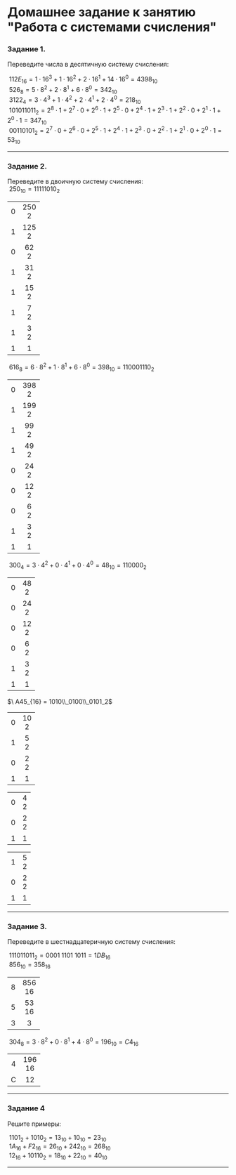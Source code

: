 # Домашнее задание к занятию "Работа с системами счисления"

### Задание 1.

Переведите числа в десятичную систему счисления:

$\ 112E_{16} = 1 \cdot 16^3 + 1 \cdot 16^2 + 2 \cdot 16^1 + 14 \cdot 16^0 = 4398_{10}$  
$\ 526_8 = 5 \cdot 8^2 + 2 \cdot 8^1 + 6 \cdot 8^0 = 342_{10}$  
$\ 3122_4 = 3 \cdot 4^3 + 1 \cdot 4^2 + 2 \cdot 4^1 + 2 \cdot 4^0 = 218_{10}$  
$\ 101011011_2 = 2^8 \cdot 1 + 2^7 \cdot 0 + 2^6 \cdot 1 + 2^5 \cdot 0 + 2^4 \cdot 1 + 2^3 \cdot 1 + 2^2 \cdot 0 + 2^1 \cdot 1 + 2^0 \cdot 1 = 347_{10}$  
$\ 00110101_2 = 2^7 \cdot 0 + 2^6 \cdot 0 + 2^5 \cdot 1 + 2^4 \cdot 1 + 2^3 \cdot 0 + 2^2 \cdot 1 + 2^1 \cdot 0 + 2^0 \cdot 1 = 53_{10}$  

------

### Задание 2.

Переведите в двоичную систему счисления:  
$\ 250_{10} = 11111010_2$  

|||
|:---:|:---:|
| 0 |250<br>2|
| 1 |125<br>2|
| 0 |62<br>2|
| 1 |31<br>2|
| 1 |15<br>2|
| 1 |7<br>2|
| 1 |3<br>2|
| 1 |1|

$\ 616_8 = 6 \cdot 8^2 + 1 \cdot 8^1 + 6 \cdot 8^0 = 398_{10} = 110001110_2$  

|||
|:---:|:---:|
| 0 |398<br>2|
| 1 |199<br>2|
| 1 |99<br>2|
| 1 |49<br>2|
| 0 |24<br>2|
| 0 |12<br>2|
| 0 |6<br>2|
| 1 |3<br>2|
| 1 |1|


$\ 300_4 = 3 \cdot 4^2 + 0 \cdot 4^1 + 0 \cdot 4^0 = 48_{10} = 110000_2$  

|||
|:---:|:---:|
| 0 |48<br>2|
| 0 |24<br>2|
| 0 |12<br>2|
| 0 |6<br>2|
| 1 |3<br>2|
| 1 |1|

$\ A45_{16} = 1010\\_0100\\_0101_2$  

|||
|:---:|:---:|
| 0 |10<br>2|
| 1 |5<br>2|
| 0 |2<br>2|
| 1 |1|

|||
|:---:|:---:|
| 0 |4<br>2|
| 0 |2<br>2|
| 1 |1|

|||
|:---:|:---:|
| 1 |5<br>2|
| 0 |2<br>2|
| 1 |1|

------
### Задание 3. 

Переведите в шестнадцатеричную систему счисления:

$\ 111011011_2 = 0001\ 1101\ 1011 = 1DB_{16}$  
$\ 856_{10} = 358_{16}$  

|||
|:---:|:---:|
| 8 |856<br>16|
| 5 |53<br>16|
| 3 |3|


$\ 304_8 = 3 \cdot 8^2 + 0 \cdot 8^1 + 4 \cdot 8^0 = 196_{10} = C4_{16}$  

|||
|:---:|:---:|
| 4 |196<br>16|
| C |12|

------

### Задание 4

Решите примеры:

$\ 1101_2 + 1010_2 = 13_{10} + 10_{10} = 23_{10}$  
$\ 1A_{16} + F2_{16} = 26_{10} + 242_{10} = 268_{10}$  
$\ 12_{16} + 10110_2 = 18_{10} + 22_{10} = 40_{10}$  

------

